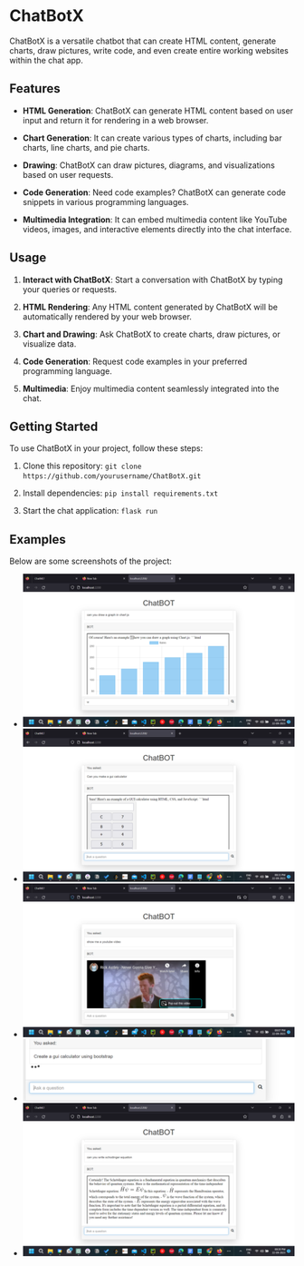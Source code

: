 # ChatBotX

ChatBotX is a versatile chatbot that can create HTML content, generate charts, draw pictures, write code, and even create entire working websites within the chat app.

## Features

- **HTML Generation**: ChatBotX can generate HTML content based on user input and return it for rendering in a web browser.

- **Chart Generation**: It can create various types of charts, including bar charts, line charts, and pie charts.

- **Drawing**: ChatBotX can draw pictures, diagrams, and visualizations based on user requests.

- **Code Generation**: Need code examples? ChatBotX can generate code snippets in various programming languages.

- **Multimedia Integration**: It can embed multimedia content like YouTube videos, images, and interactive elements directly into the chat interface.

## Usage

1. **Interact with ChatBotX**: Start a conversation with ChatBotX by typing your queries or requests.

2. **HTML Rendering**: Any HTML content generated by ChatBotX will be automatically rendered by your web browser.

3. **Chart and Drawing**: Ask ChatBotX to create charts, draw pictures, or visualize data.

4. **Code Generation**: Request code examples in your preferred programming language.

5. **Multimedia**: Enjoy multimedia content seamlessly integrated into the chat.

## Getting Started

To use ChatBotX in your project, follow these steps:

1. Clone this repository: `git clone https://github.com/yourusername/ChatBotX.git`

2. Install dependencies: `pip install requirements.txt`

3. Start the chat application: `flask run` 

## Examples

Below are some screenshots of the project:

- ![Screenshot 5](assests/Screenshot%202023-09-22%20201434.png)
- ![Screenshot 2](assests/Screenshot%202023-09-22%20201543.png)
- ![Screenshot 1](assests/Screenshot%202023-09-22%20200726.png)
- ![Screenshot 3](assests/Screenshot%202023-09-22%20200847.png)
- ![Screenshot 4](assests/Screenshot%202023-09-22%20202009.png)

